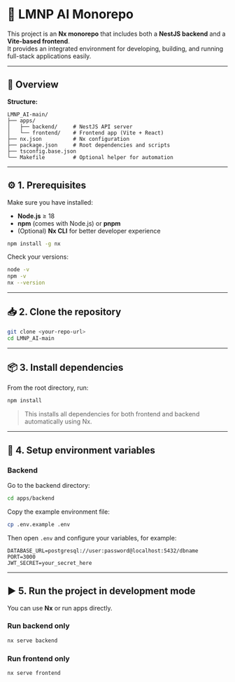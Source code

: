 # 🚀 LMNP AI Monorepo

This project is an **Nx monorepo** that includes both a **NestJS backend** and a **Vite-based frontend**.  
It provides an integrated environment for developing, building, and running full-stack applications easily.

---

## 🧠 Overview

**Structure:**

```
LMNP_AI-main/
├── apps/
│   ├── backend/     # NestJS API server
│   └── frontend/    # Frontend app (Vite + React)
├── nx.json          # Nx configuration
├── package.json     # Root dependencies and scripts
├── tsconfig.base.json
└── Makefile         # Optional helper for automation
```

---

## ⚙️ 1. Prerequisites

Make sure you have installed:

- **Node.js** ≥ 18
- **npm** (comes with Node.js) or **pnpm**
- (Optional) **Nx CLI** for better developer experience

```bash
npm install -g nx
```

Check your versions:

```bash
node -v
npm -v
nx --version
```

---

## 📥 2. Clone the repository

```bash
git clone <your-repo-url>
cd LMNP_AI-main
```

---

## 📦 3. Install dependencies

From the root directory, run:

```bash
npm install
```

> This installs all dependencies for both frontend and backend automatically using Nx.

---

## 🧩 4. Setup environment variables

### Backend

Go to the backend directory:

```bash
cd apps/backend
```

Copy the example environment file:

```bash
cp .env.example .env
```

Then open `.env` and configure your variables, for example:

```
DATABASE_URL=postgresql://user:password@localhost:5432/dbname
PORT=3000
JWT_SECRET=your_secret_here
```

---

## ▶️ 5. Run the project in development mode

You can use **Nx** or run apps directly.

### Run backend only

```bash
nx serve backend
```

### Run frontend only

```bash
nx serve frontend
```
